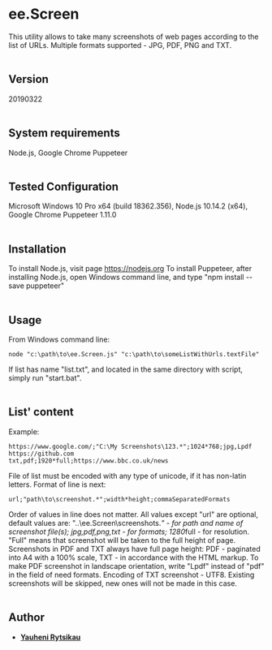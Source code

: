 # ee.Screen
This utility allows to take many screenshots of web pages according to the list of URLs.
Multiple formats supported - JPG, PDF, PNG and TXT.
<br><br>

## Version
20190322
<br><br>

## System requirements
Node.js, Google Chrome Puppeteer
<br><br>

## Tested Configuration
Microsoft Windows 10 Pro x64 (build 18362.356), Node.js 10.14.2 (x64), Google Chrome Puppeteer 1.11.0
<br><br>

## Installation
To install Node.js, visit page https://nodejs.org
To install Puppeteer, after installing Node.js, open Windows command line, and type "npm install --save puppeteer"
<br><br>

## Usage
From Windows command line:
```
node "c:\path\to\ee.Screen.js" "c:\path\to\someListWithUrls.textFile"
```
If list has name "list.txt", and located in the same directory with script, simply run "start.bat".
<br><br>

## List' content
Example:
```
https://www.google.com/;"C:\My Screenshots\123.*";1024*768;jpg,Lpdf
https://github.com
txt,pdf;1920*full;https://www.bbc.co.uk/news
```
File of list must be encoded with any type of unicode, if it has non-latin letters.
Format of line is next:
```
url;"path\to\screenshot.*";width*height;commaSeparatedFormats
```
Order of values in line does not matter. All values except "url" are optional, default values are:
"..\ee.Screen\screenshots.*" - for path and name of screenshot file(s);
jpg,pdf,png,txt - for formats;
1280*full - for resolution.
"Full" means that screenshot will be taken to the full height of page.
Screenshots in PDF and TXT always have full page height:
PDF - paginated into A4 with a 100% scale, TXT - in accordance with the HTML markup.
To make PDF screenshot in landscape orientation, write "Lpdf" instead of "pdf" in the field of need formats.
Encoding of TXT screenshot - UTF8.
Existing screenshots will be skipped, new ones will not be made in this case.
<br><br>

## Author
* [**Yauheni Rytsikau**](https://github.com/rytsikau)
